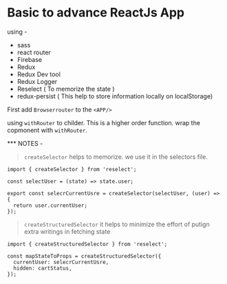 # Basic to advance ReactJs App

using -

- sass
- react router
- Firebase
- Redux
- Redux Dev tool
- Redux Logger
- Reselect ( To memorize the state )
- redux-persist ( This help to store information locally on localStorage)

First add `Browserrouter` to the `<APP/>`

using `withRouter` to childer. This is a higher order function.
wrap the copmonent with `withRouter`.

\*\*\* NOTES -

> `createSelector` helps to memorize. we use it in the selectors file.

    import { createSelector } from 'reselect';

    const selectUser = (state) => state.user;

    export const selecrCurrentUsre = createSelector(selectUser, (user) => {
      return user.currentUser;
    });

> `createStructuredSelector` it helps to minimize the effort of putign extra writings in fetching state

    import { createStructuredSelector } from 'reselect';

    const mapStateToProps = createStructuredSelector({
      currentUser: selecrCurrentUsre,
      hidden: cartStatus,
    });
